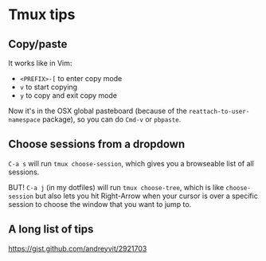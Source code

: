 # Tmux tips

## Copy/paste

It works like in Vim:

* `<PREFIX>-[` to enter copy mode
* `v` to start copying
* `y` to copy and exit copy mode

Now it's in the OSX global pasteboard (because of the
`reattach-to-user-namespace` package), so you can do `Cmd-v` or `pbpaste`.

## Choose sessions from a dropdown

`C-a s` will run `tmux choose-session`, which gives you a browseable list of all
sessions.

BUT! `C-a j` (in my dotfiles) will run `tmux choose-tree`, which is like
`choose-session` but also lets you hit Right-Arrow when your cursor is over a
specific session to choose the window that you want to jump to.

## A long list of tips

https://gist.github.com/andreyvit/2921703
